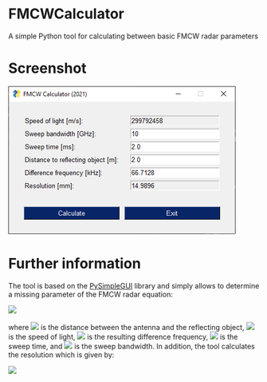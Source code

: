 # FMCWCalculator
A simple Python tool for calculating between basic FMCW radar parameters

# Screenshot
![](https://github.com/yildi1337/FMCWCalculator/blob/main/screenshot/screenshot.png)

# Further information
The tool is based on the [PySimpleGUI](https://pypi.org/project/PySimpleGUI/) library and simply allows to determine a missing parameter of the FMCW radar equation:

<img src="https://render.githubusercontent.com/render/math?math=d = \frac{c_0 \Delta f}{2} \frac{\mathrm{d}t}{\mathrm{d}f}">

where <img src="https://render.githubusercontent.com/render/math?math=d"> is the distance between the antenna and the reflecting object, <img src="https://render.githubusercontent.com/render/math?math=c_0"> is the speed of light, <img src="https://render.githubusercontent.com/render/math?math=\Delta f"> is the resulting difference frequency, <img src="https://render.githubusercontent.com/render/math?math=\mathrm{d}t"> is the sweep time, and <img src="https://render.githubusercontent.com/render/math?math=\mathrm{d}f"> is the sweep bandwidth. In addition, the tool calculates the resolution which is given by:

<img src="https://render.githubusercontent.com/render/math?math=r = \frac{c_0}{2 \mathrm{d}f}">
